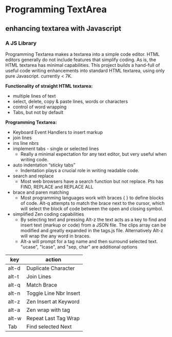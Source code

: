 # Programming TextArea

## enhancing textarea with Javascript 
### A JS Library

Programming Textarea makes a textarea into a simple code editor. HTML editors generally do not include features that simplify coding. As is, the HTML textarea has minimal capabilities. This project builds a hand-full of useful code writing enhancements into standard HTML textarea, using only pure Javascript. currently < 7K.

__Functionality of	straight HTML textarea:__
* multiple lines of text
* select, delete, copy & paste lines, words or characters
* control of word wrapping
* Tabs, but not by default 

__Programming Textarea:__
* Keyboard Event Handlers to insert markup
* join lines
* ins line nbrs
* implement tabs - single or selected lines
  * Really a minimal expectation for any text editor, but very useful when writing code.
* auto indentation “sticky tabs” 
  * Indentation plays a crucial role in writing readable code.
* search and replace 
  * Most web browsers have a search function but not replace. Pts has FIND, REPLACE and REPLACE ALL
* brace and paren matching 
  * Most programming languages work with braces { } to define blocks of code. Alt-q attempts to match the brace next to the cursor,       which will select the block of code between the open and closing symbol.
* simplified Zen coding capabilities 
  * By selecting text and pressing Alt-z the text acts as a key to find and insert text (markup or code) from a JSON file. The clips array can be modified and greatly expanded in the tags.js file. Alternatively Alt-z will wrap the any word in <word></word> braces.
  * Alt-a will prompt for a tag name and then surround selected text. "ucase", "lcase", and "sep, char" are additional options

key | action
----|-------
alt-d |	Duplicate Character
alt-t | Join Lines
alt-q |	Match Brace
alt-n |	Toggle Line Nbr Insert
alt-z |	Zen Insert at Keyword
alt-a |	Zen wrap with tag
alt-w |	Repeat Last Tag Wrap
Tab |	Find selected Next
